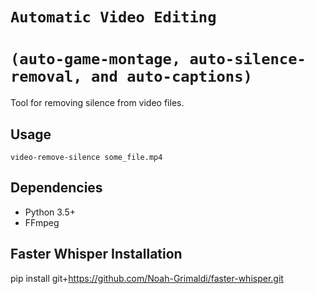 # `Automatic Video Editing` 
# `(auto-game-montage, auto-silence-removal, and auto-captions)`

Tool for removing silence from video files.

## Usage

```
video-remove-silence some_file.mp4
```

## Dependencies

- Python 3.5+
- FFmpeg

## Faster Whisper Installation
pip install git+https://github.com/Noah-Grimaldi/faster-whisper.git

